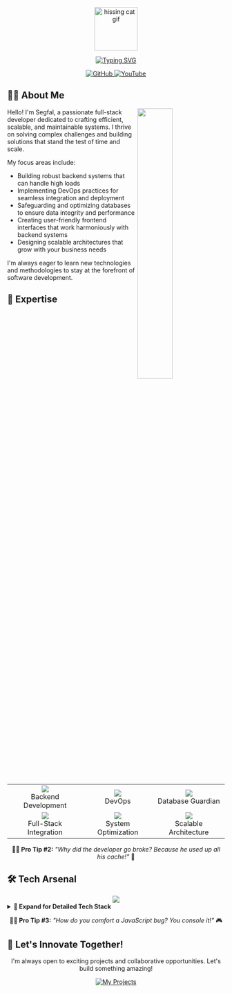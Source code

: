 

<div align="center">
  <img src="https://media1.tenor.com/m/cdgu_rxP5vwAAAAd/cat-hiss.gif" alt="hissing cat gif" width="100" />
</div>

<p align="center">
  <a href="https://github.com/segfal">
    <img src="https://readme-typing-svg.demolab.com?font=Fira+Code&duration=3000&pause=1000&color=00E7FF&center=true&vCenter=true&multiline=true&repeat=false&random=false&width=500&height=100&lines=Full-Stack+Developer+%7C+DevOps+Enthusiast;Database+Guardian+%7C+Performance+Optimizer;Maintainable+Code+Advocate" alt="Typing SVG" />
  </a>
</p>

<div align="center">
  <a href="https://github.com/segfal">
    <img src="https://img.shields.io/badge/GitHub-100000?style=for-the-badge&logo=github&logoColor=white" alt="GitHub" />
  </a>
  <a href="https://www.youtube.com/@segfal">
    <img src="https://img.shields.io/badge/YouTube-FF0000?style=for-the-badge&logo=youtube&logoColor=white" alt="YouTube" />
  </a>
</div>



## 👨‍💻 About Me

<img align="right" src="https://github-readme-stats.vercel.app/api/top-langs/?username=segfal&theme=tokyonight&layout=compact" width="40%"/>

Hello! I'm Segfal, a passionate full-stack developer dedicated to crafting efficient, scalable, and maintainable systems. I thrive on solving complex challenges and building solutions that stand the test of time and scale.

My focus areas include:
- Building robust backend systems that can handle high loads
- Implementing DevOps practices for seamless integration and deployment
- Safeguarding and optimizing databases to ensure data integrity and performance
- Creating user-friendly frontend interfaces that work harmoniously with backend systems
- Designing scalable architectures that grow with your business needs

I'm always eager to learn new technologies and methodologies to stay at the forefront of software development.

## 🌟 Expertise

<table align="center">
  <tr>
    <td align="center"><img src="https://img.icons8.com/color/48/000000/backend-development.png"/><br/>Backend Development</td>
    <td align="center"><img src="https://img.icons8.com/color/48/000000/settings-3--v1.png"/><br/>DevOps</td>
    <td align="center"><img src="https://img.icons8.com/color/48/000000/database-restore.png"/><br/>Database Guardian</td>
  </tr>
  <tr>
    <td align="center"><img src="https://img.icons8.com/color/48/000000/web-design.png"/><br/>Full-Stack Integration</td>
    <td align="center"><img src="https://img.icons8.com/color/48/000000/speed.png"/><br/>System Optimization</td>
    <td align="center"><img src="https://img.icons8.com/color/48/000000/resize-vertical.png"/><br/>Scalable Architecture</td>
  </tr>
</table>

<p align="center">
  <b>🧙‍♂️ Pro Tip #2:</b> <i>"Why did the developer go broke? Because he used up all his cache!"</i> 💸
</p>

## 🛠️ Tech Arsenal

<div align="center">
  <img src="https://skillicons.dev/icons?i=python,ts,js,cpp,html,css,java,flask,django,nodejs,react,nextjs,redux,express,postgres,mysql,mongodb,aws,gcp,docker,kubernetes,git,github,gitlab,jenkins,terraform,prometheus,grafana,vercel,netlify,figma&perline=8" />
</div>

<details>
<summary><b>🔧 Expand for Detailed Tech Stack</b></summary>

### Languages
Python, TypeScript, JavaScript, C++, HTML, CSS, Java, SQL

### Frameworks & Libraries
- **Backend**: Flask, Django, Node.js, Express
- **Frontend**: React, Next.js, Redux
- **Data Processing**: Pandas, Apache Spark, Apache Airflow
- **Real-time Communication**: Socket.io, WebRTC

### Databases
PostgreSQL, MySQL, MongoDB

### Cloud Platforms
- **AWS**: S3, Lambda, EC2, RDS, DynamoDB, SNS, SES
- **GCP**: CloudSQL, Datastore, App Engine

### DevOps & Tools
Docker, Kubernetes, Git, GitHub, GitLab, Jenkins, Terraform, Prometheus, Grafana, Postman

### Deployment Platforms
Vercel, Netlify

### Design
Figma

</details>

<p align="center">
  <b>🧙‍♂️ Pro Tip #3:</b> <i>"How do you comfort a JavaScript bug? You console it!"</i> 🎮
</p>

## 🚀 Let's Innovate Together!

<div align="center">
  <p>I'm always open to exciting projects and collaborative opportunities. Let's build something amazing!</p>
  <a href="https://github.com/segfal?tab=repositories">
    <img src="https://img.shields.io/badge/Check%20Out%20My%20Projects-4B0082?style=for-the-badge&logo=github" alt="My Projects" />
  </a>
</div>




